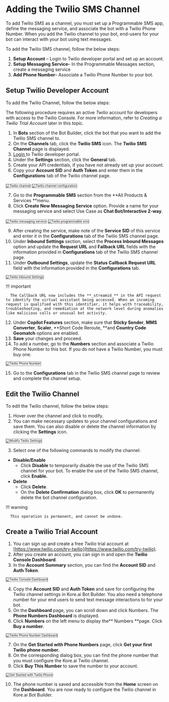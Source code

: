 # Adding the Twilio SMS Channel

To add Twilio SMS as a channel, you must set up a Programmable SMS app, define the messaging service, and associate the bot with a Twilio Phone Number. When you add the Twilio channel to your bot, end-users for your bot can interact with your bot using text messages.

To add the Twilio SMS channel, follow the below steps:



1. **Setup Account** – Login to Twilio developer portal and set up an account.
2. **Setup Messaging Service**– In the Programmable Messages section, create a messaging service
3. **Add Phone Number**– Associate a Twilio Phone Number to your bot.

## **Setup Twilio Developer Account**

To add the Twilio Channel, follow the below steps:

The following procedure requires an active _Twilio_ account for developers with access to the Twilio Console. For more information, refer to _Creating a Twilio Trial Account_ later in this topic.



1. In **Bots** section of the Bot Builder, click the bot that you want to add the Twilio SMS channel to.
2. On the **Channels** tab, click the **Twilio SMS** icon. The **Twilio SMS Channel** page is displayed.
3. [Login ](https://www.twilio.com/)to Twilio developer portal.
4. Under the **Settings** section, click the **General** tab.
5. Create your API credentials, if you have not already set up your account.
6. Copy your **Account SID** and **Auth Token** and enter them in the **Configurations** tab of the Twilio channel page.
<img src="../images/twilio.png" alt="Twilio channel" title="Twilio channel" style="border: 1px solid gray; zoom:70%;">

<img src="../images/twilio1.png" alt="Twilio channel configuration" title="Twilio channel configuration" style="border: 1px solid gray; zoom:70%;">


7. Go to the **Programmable SMS** section from the **All Products & Services **menu.
8. Click **Create New Messaging Service** option. Provide a name for your messaging service and select Use Case as **Chat Bot/Interactive 2-way**.

<img src="../images/twilio2.png" alt="Twilio messaging service" title="Twilio messaging service" style="border: 1px solid gray; zoom:70%;">

<img src="../images/twilio3.png" alt="Twilio programmable sms" title="Twilio programmable sms" style="border: 1px solid gray; zoom:70%;">


9. After creating the service, make note of the **Service SID** of this service and enter it in the **Configurations** tab of the Twilio SMS channel page.
10. Under **Inbound Settings** section, select the **Process Inbound Messages** option and update the **Request URL** and **Fallback URL** fields with the information provided in **Configurations** tab of the Twilio SMS channel page.
11. Under **Outbound Settings**, update the **Status Callback Request URL** field with the information provided in the **Configurations** tab.

<img src="../images/twilio4.png" alt="Twilio Inbound Settings" title="Twilio Inbound Settings" style="border: 1px solid gray; zoom:70%;">

  !!! important

      The Callback URL now includes the **_streamid_** in the API request to identify the virtual assistant being accessed. When an incoming request is qualified with this identifier, it helps with traceability, troubleshooting, and remediation at the network level during anomalies like malicious calls or unusual bot activity.

12. Under **Copilot Features** section, make sure that **Sticky Sender**, **MMS Converter**, **Scaler**, **Short Code Reroute, **and **Country Code Geomatch** options are enabled.
13. **Save** your changes and proceed.
14. To add a number, go to the **Numbers** section and associate a Twilio Phone Number to this bot. If you do not have a Twilio Number, you must buy one.

<img src="../images/twilio5.png" alt="Twilio Phone Number" title="Twilio Phone Number" style="border: 1px solid gray; zoom:70%;">

15. Go to the **Configurations** tab in the Twilio SMS channel page to review and complete the channel setup.


## **Edit the Twilio Channel**

To edit the Twilio channel, follow the below steps:


1. Hover over the channel and click to modify.
2. You can make necessary updates to your channel configurations and save them. You can also disable or delete the channel information by clicking the **Settings** icon.
<img src="../images/twilio6.png" alt="Modify Twilio  Settings" title="Modify Twilio Inbound Settings" style="border: 1px solid gray; zoom:70%;">

3. Select one of the following commands to modify the channel:
  * **Disable/Enable**
    * Click **Disable** to temporarily disable the use of the Twilio SMS channel for your bot. To enable the use of the Twilio SMS channel, click **Enable.**
  * **Delete**
    * Click **Delete**.
    * On the **Delete Confirmation** dialog box, click **OK** to permanently delete the bot channel configuration.

!!! warning

      This operation is permanent, and cannot be undone.



## **Create a Twilio Trial Account**


1. You can sign up and create a free _Twilio_ trial account at [https://www.twilio.com/try-twilio](https://www.twilio.com/try-twilio).
2. After you create an account, you can sign in and open the **Twilio** **Console Dashboard**.
3. In the **Account Summary** section, you can find the **Account SID** and **Auth Token**.
<img src="../images/twilio7.png" alt="Twilio Console  Dashboard" title="Twilio Console Dashboard" style="border: 1px solid gray; zoom:70%;">

4. Copy the **Account SID** and **Auth Token** and save for configuring the Twilio channel settings in Kore.ai Bot Builder. You also need a telephone number for your end users to send text message interactions to for your bot.
5. On the **Dashboard** page, you can scroll down and click Numbers. The **Phone Numbers Dashboard** is displayed.
6. Click **Numbers** on the left menu to display the** Numbers **page. Click **Buy a number**.

<img src="../images/twilio8.png" alt="Twilio Phone Number Dashboard" title="Twilio Phone Number Dashboard" style="border: 1px solid gray; zoom:70%;">


7. On the **Get Started with Phone Numbers** page, click **Get your first Twilio phone number.**
8. On the corresponding dialog box, you can find the phone number that you must configure the Kore.ai Twilio channel.
9. Click **Buy This Number** to save the number to your account.
<img src="../images/twilio9.png" alt="Get Started with Twilio Phone" title="Get Started with Twilio Phone Settings" style="border: 1px solid gray; zoom:70%;">


10. The phone number is saved and accessible from the **Home** screen on the **Dashboard**. You are now ready to configure the Twilio channel in Kore.ai Bot Builder.
